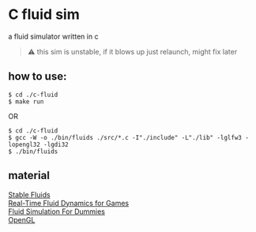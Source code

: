 # C fluid sim

a fluid simulator written in c

> :warning: this sim is unstable, if it blows up just relaunch, might fix later

## how to use:

```console
$ cd ./c-fluid
$ make run
```

OR

```console
$ cd ./c-fluid
$ gcc -W -o ./bin/fluids ./src/*.c -I"./include" -L"./lib" -lglfw3 -lopengl32 -lgdi32
$ ./bin/fluids
```

## material

[Stable Fluids](https://www.researchgate.net/publication/2486965_Stable_Fluids)\
[Real-Time Fluid Dynamics for Games](https://www.researchgate.net/publication/2560062_Real-Time_Fluid_Dynamics_for_Games)\
[Fluid Simulation For Dummies](https://mikeash.com/pyblog/fluid-simulation-for-dummies.html)\
[OpenGL](https://learnopengl.com/)
